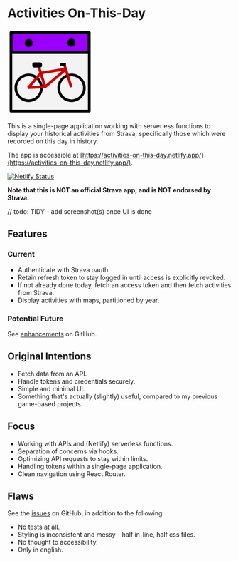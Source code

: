 # Activities On-This-Day

![Screenshot](public/android-chrome-192x192.png)

This is a single-page application working with serverless functions to display your historical activities from Strava, specifically those which were recorded on this day in history.

The app is accessible at [https://activities-on-this-day.netlify.app/](https://activities-on-this-day.netlify.app/).

[![Netlify Status](https://api.netlify.com/api/v1/badges/e79fc32d-de94-409e-935d-7403775536bd/deploy-status)](https://app.netlify.com/sites/activities-on-this-day/deploys)

**Note that this is NOT an official Strava app, and is NOT endorsed by Strava.**

// todo: TIDY - add screenshot(s) once UI is done

## Features

### Current

- Authenticate with Strava oauth.
- Retain refresh token to stay logged in until access is explicitly revoked.
- If not already done today, fetch an access token and then fetch activities from Strava.
- Display activities with maps, partitioned by year.

### Potential Future

See [enhancements](https://github.com/kr-matthews/activities-on-this-day/issues?q=is%3Aissue+is%3Aopen+label%3Aenhancement) on GitHub.

## Original Intentions

- Fetch data from an API.
- Handle tokens and credentials securely.
- Simple and minimal UI.
- Something that's actually (slightly) useful, compared to my previous game-based projects.

## Focus

- Working with APIs and (Netlify) serverless functions.
- Separation of concerns via hooks.
- Optimizing API requests to stay within limits.
- Handling tokens within a single-page application.
- Clean navigation using React Router.

## Flaws

See the [issues](https://github.com/kr-matthews/activities-on-this-day/issues) on GitHub, in addition to the following:

- No tests at all.
- Styling is inconsistent and messy - half in-line, half css files.
- No thought to accessibility.
- Only in english.
